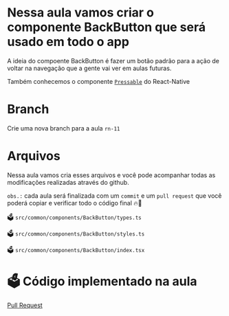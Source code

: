 # Nessa aula vamos criar o componente BackButton que será usado em todo o app

A ideia do compoente BackButton é fazer um botão padrão para a ação de voltar na navegação que a gente vai ver em aulas futuras.

Também conhecemos o componente [`Pressable`](https://reactnative.dev/docs/pressable) do React-Native

# Branch

Crie uma nova branch para a aula `rn-11`

# Arquivos

Nessa aula vamos cria esses arquivos e você pode acompanhar todas as modificações realizadas através do github.

`obs.:` cada aula será finalizada com um `commit` e um `pull request` que você poderá copiar e verificar todo o código final 🔥🤌


🗳️ `src/common/components/BackButton/types.ts`

🗳️ `src/common/components/BackButton/styles.ts`

🗳️ `src/common/components/BackButton/index.tsx`


# 🗳️ Código implementado na aula

[Pull Request](https://github.com/ismaelsousa/tv-maze-tutorial/pull/8)

